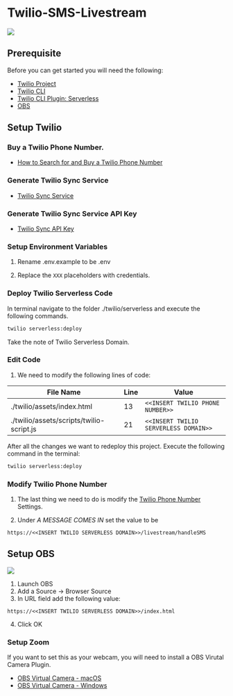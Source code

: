 # Twilio-SMS-Livestream

![](./assets/demo.gif)

## Prerequisite

Before you can get started you will need the following:

- [Twilio Project](https://www.twilio.com/try-twilio)
- [Twilio CLI](https://github.com/twilio/twilio-cli)
- [Twilio CLI Plugin: Serverless](https://github.com/twilio-labs/plugin-serverless)
- [OBS](https://obsproject.com/)

## Setup Twilio

### Buy a Twilio Phone Number.

- [How to Search for and Buy a Twilio Phone Number](https://support.twilio.com/hc/en-us/articles/223135247-How-to-Search-for-and-Buy-a-Twilio-Phone-Number-from-Console)

### Generate Twilio Sync Service

- [Twilio Sync Service](https://www.twilio.com/console/sync/services)

### Generate Twilio Sync Service API Key

- [Twilio Sync API Key](https://www.twilio.com/console/sync/project/api-keys)

### Setup Environment Variables

1. Rename .env.example to be .env

2. Replace the `XXX` placeholders with credentials.

### Deploy Twilio Serverless Code

In terminal navigate to the folder ./twilio/serverless and execute the following commands.

```sh
twilio serverless:deploy
```

Take the note of Twilio Serverless Domain.

### Edit Code

1. We need to modify the following lines of code:

| File Name                                | Line | Value                                       |
|------------------------------------------|------|---------------------------------------------|
| ./twilio/assets/index.html               | 13   | ``` <<INSERT TWILIO PHONE NUMBER>> ```      |
| ./twilio/assets/scripts/twilio-script.js | 21   | ``` <<INSERT TWILIO SERVERLESS DOMAIN>> ``` |

After all the changes we want to redeploy this project. Execute the following command in the terminal:

```sh
twilio serverless:deploy
```

### Modify Twilio Phone Number

1. The last thing we need to do is modify the [Twilio Phone Number](https://www.twilio.com/console/phone-numbers/incoming) Settings. 

2. Under *A MESSAGE COMES IN* set the value to be 
```
https://<<INSERT TWILIO SERVERLESS DOMAIN>>/livestream/handleSMS
```

## Setup OBS

![](./assets/setup-obs.gif)

1. Launch OBS
2. Add a Source -> Browser Source
3. In URL field add the following value: 
```
https://<<INSERT TWILIO SERVERLESS DOMAIN>>/index.html
```
4. Click OK

### Setup Zoom

If you want to set this as your webcam, you will need to install a OBS Virutal Camera Plugin.

- [OBS Virtual Camera - macOS](https://github.com/johnboiles/obs-mac-virtualcam)
- [OBS Virtual Camera - Windows](https://github.com/CatxFish/obs-virtual-cam)